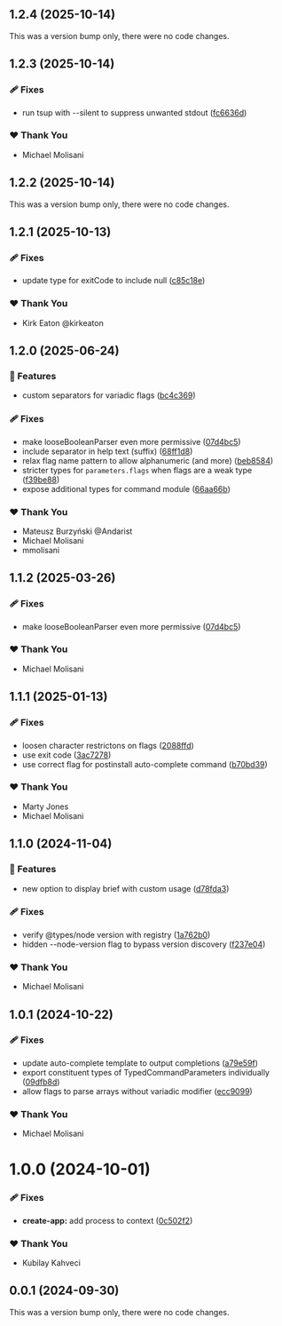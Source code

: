 ## 1.2.4 (2025-10-14)

This was a version bump only, there were no code changes.

## 1.2.3 (2025-10-14)

### 🩹 Fixes

- run tsup with --silent to suppress unwanted stdout ([fc6636d](https://github.com/bloomberg/stricli/commit/fc6636d))

### ❤️ Thank You

- Michael Molisani

## 1.2.2 (2025-10-14)

This was a version bump only, there were no code changes.

## 1.2.1 (2025-10-13)

### 🩹 Fixes

- update type for exitCode to include null ([c85c18e](https://github.com/bloomberg/stricli/commit/c85c18e))

### ❤️ Thank You

- Kirk Eaton @kirkeaton

## 1.2.0 (2025-06-24)

### 🚀 Features

- custom separators for variadic flags ([bc4c369](https://github.com/bloomberg/stricli/commit/bc4c369))

### 🩹 Fixes

- make looseBooleanParser even more permissive ([07d4bc5](https://github.com/bloomberg/stricli/commit/07d4bc5))
- include separator in help text (suffix) ([68ff1d8](https://github.com/bloomberg/stricli/commit/68ff1d8))
- relax flag name pattern to allow alphanumeric (and more) ([beb8584](https://github.com/bloomberg/stricli/commit/beb8584))
- stricter types for `parameters.flags` when flags are a weak type ([f39be88](https://github.com/bloomberg/stricli/commit/f39be88))
- expose additional types for command module ([66aa66b](https://github.com/bloomberg/stricli/commit/66aa66b))

### ❤️ Thank You

- Mateusz Burzyński @Andarist
- Michael Molisani
- mmolisani

## 1.1.2 (2025-03-26)


### 🩹 Fixes

- make looseBooleanParser even more permissive ([07d4bc5](https://github.com/bloomberg/stricli/commit/07d4bc5))

### ❤️  Thank You

- Michael Molisani

## 1.1.1 (2025-01-13)


### 🩹 Fixes

- loosen character restrictons on flags ([2088ffd](https://github.com/bloomberg/stricli/commit/2088ffd))
- use exit code ([3ac7278](https://github.com/bloomberg/stricli/commit/3ac7278))
- use correct flag for postinstall auto-complete command ([b70bd39](https://github.com/bloomberg/stricli/commit/b70bd39))

### ❤️  Thank You

- Marty Jones
- Michael Molisani

## 1.1.0 (2024-11-04)


### 🚀 Features

- new option to display brief with custom usage ([d78fda3](https://github.com/bloomberg/stricli/commit/d78fda3))

### 🩹 Fixes

- verify @types/node version with registry ([1a762b0](https://github.com/bloomberg/stricli/commit/1a762b0))
- hidden --node-version flag to bypass version discovery ([f237e04](https://github.com/bloomberg/stricli/commit/f237e04))

### ❤️  Thank You

- Michael Molisani

## 1.0.1 (2024-10-22)


### 🩹 Fixes

- update auto-complete template to output completions ([a79e59f](https://github.com/bloomberg/stricli/commit/a79e59f))
- export constituent types of TypedCommandParameters individually ([09dfb8d](https://github.com/bloomberg/stricli/commit/09dfb8d))
- allow flags to parse arrays without variadic modifier ([ecc9099](https://github.com/bloomberg/stricli/commit/ecc9099))

### ❤️  Thank You

- Michael Molisani

# 1.0.0 (2024-10-01)


### 🩹 Fixes

- **create-app:** add process to context ([0c502f2](https://github.com/bloomberg/stricli/commit/0c502f2))

### ❤️  Thank You

- Kubilay Kahveci

## 0.0.1 (2024-09-30)

This was a version bump only, there were no code changes.
